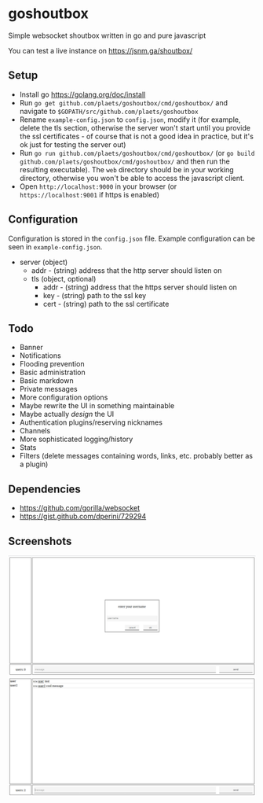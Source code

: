 # goshoutbox

Simple websocket shoutbox written in go and pure javascript

You can test a live instance on <https://jsnm.ga/shoutbox/>

## Setup

* Install go <https://golang.org/doc/install>
* Run `go get github.com/plaets/goshoutbox/cmd/goshoutbox/` and navigate to `$GOPATH/src/github.com/plaets/goshoutbox`
* Rename `example-config.json` to `config.json`, modify it (for example, delete the tls section, otherwise the server won't start until you provide the ssl certificates - of course that is not a good idea in practice, but it's ok just for testing the server out)
* Run `go run github.com/plaets/goshoutbox/cmd/goshoutbox/` (or `go build github.com/plaets/goshoutbox/cmd/goshoutbox/` and then run the resulting executable). The `web` directory should be in your working directory, otherwise you won't be able to access the javascript client. 
* Open `http://localhost:9000` in your browser (or `https://localhost:9001` if https is enabled)

## Configuration 

Configuration is stored in the `config.json` file. Example configuration can be seen in `example-config.json`. 

* server (object)
    * addr - (string) address that the http server should listen on
    * tls (object, optional) 
        * addr - (string) address that the https server should listen on
        * key - (string) path to the ssl key 
        * cert - (string) path to the ssl certificate

## Todo

* Banner
* Notifications 
* Flooding prevention
* Basic administration
* Basic markdown
* Private messages 
* More configuration options
* Maybe rewrite the UI in something maintainable 
* Maybe actually *design* the UI
* Authentication plugins/reserving nicknames
* Channels
* More sophisticated logging/history
* Stats
* Filters (delete messages containing words, links, etc. probably better as a plugin)

## Dependencies

* https://github.com/gorilla/websocket
* https://gist.github.com/dperini/729294

## Screenshots

![screenshot 1](screenshot1.png)
![screenshot 2](screenshot2.png)
